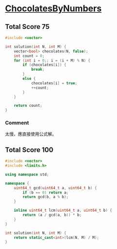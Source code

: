 # [ChocolatesByNumbers](https://app.codility.com/programmers/lessons/12-euclidean_algorithm/chocolates_by_numbers/)

## Total Score 75
```c++
#include <vector>

int solution(int N, int M) {
    vector<bool> chocolates(N, false);
    int count = 0;
    for (int i = 0;; i = (i + M) % N) {
        if (chocolates[i]) {
            break;
        }
        else {
            chocolates[i] = true;
            ++count;
        }
    }

    return count;
}
```

### Comment
太慢，應直接使用公式解。

## Total Score 100
```c++
#include <vector>
#include <limits.h>

using namespace std;

namespace {
    uint64_t gcd(uint64_t a, uint64_t b) {
        if (b == 0) return a;
        return gcd(b, a % b);
    }

    inline uint64_t lcm(uint64_t a, uint64_t b) {
        return (a / gcd(a, b)) * b;
    }
}

int solution(int N, int M) {
    return static_cast<int>(lcm(N, M) / M);
}
```